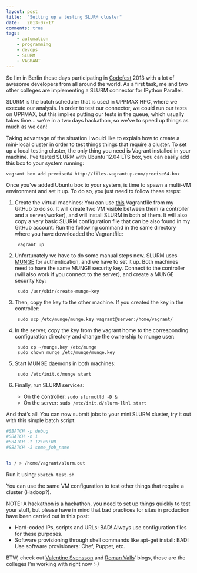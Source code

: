 ```yaml
---
layout: post
title:  "Setting up a testing SLURM cluster"
date:   2013-07-17
comments: true
tags:
    - automation
    - programming
    - devops
    - SLURM
    - VAGRANT
---
```

So I’m in Berlin these days participating in [Codefest][codefest2013] 2013 with a lot of awesome
developers from all around the world. As a first task, me and two other colleges
are implementing a SLURM connector for IPython Parallel.

SLURM is the batch scheduler that is used in UPPMAX HPC, where we execute our analysis.
In order to test our connector, we could run our tests on UPPMAX, but this implies putting
our tests in the queue, which usually takes time… we’re in a two days hackathon,
so we’ve to speed up things as much as we can!


Taking advantage of the situation I would like to explain how to create a mini-local
cluster in order to test things things that require a cluster. To set up a local testing
cluster, the only thing you need is Vagrant installed in your machine. I’ve tested
SLURM with Ubuntu 12.04 LTS box, you can easily add this box to your system running:

```
vagrant box add precise64 http://files.vagrantup.com/precise64.box
```

Once you’ve added Ubuntu box to your system, is time to spawn a multi-VM environment
and set it up. To do so, you just need to follow these steps:

1. Create the virtual machines: You can use [this](vagrantfile) Vagrantfile from my GitHub to do so.
It will create two VM visible between them (a controller and a server/worker),
and will install SLURM in both of them. It will also copy a very basic SLURM configuration
file that can be also found in my GitHub account. Run the following command in the
same directory where you have downloaded the Vagrantfile:

        vagrant up

2. Unfortunately we have to do some manual steps now. SLURM uses [MUNGE][munge]
for authentication, and we  have to set it up. Both machines need to have the same
MUNGE security key. Connect to the controller (will also work if you connect to the server),
and create a MUNGE security key:

        sudo /usr/sbin/create-munge-key

3. Then, copy the key to the other machine. If you created the key in the controller:

        sudo scp /etc/munge/munge.key vagrant@server:/home/vagrant/

4. In the server, copy the key from the vagrant home to the corresponding configuration
directory and change the ownership to munge user:

        sudo cp ~/munge.key /etc/munge
        sudo chown munge /etc/munge/munge.key

5. Start MUNGE daemons in both machines:

        sudo /etc/init.d/munge start

6. Finally, run SLURM services:
    * On the controller: `sudo slurmctld -D &`
    * On the server: `sudo /etc/init.d/slurm-llnl start`

And that’s all! You can now submit jobs to your mini SLURM cluster, try it out with
this simple batch script:

```bash
#SBATCH -p debug
#SBATCH -n 1
#SBATCH -t 12:00:00
#SBATCH -J some_job_name


ls / > /home/vagrant/slurm.out
```

Run it using: `sbatch test.sh`

You can use the same VM configuration to test other things that require a cluster (Hadoop?).

NOTE: A hackathon is a hackathon, you need to set up things quickly to test your stuff,
but please have in mind that bad practices for sites in production have been carried out in this post:

* Hard-coded IPs, scripts and URLs: BAD! Always use configuration files for these purposes.
* Software provisioning through shell commands like apt-get install: BAD! Use software provisioners: Chef, Puppet, etc.

BTW, check out [Valentine Svensson][vale] and [Roman Valls][roman]‘ blogs, those are the colleges
I’m working with right now :-)

<!--Links-->
[codefest2013]: http://www.open-bio.org/wiki/Codefest_2013
[munge]: https://code.google.com/p/munge/
[vale]: http://nxn.se/
[roman]: http://blogs.nopcode.org/brainstorm/
[vagrantfile]: https://raw.githubusercontent.com/guillermo-carrasco/mussolblog/master/setting_up_a_testing_SLURM_cluster/Vagrantfile
